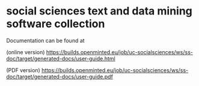 
# social sciences text and data mining software collection

Documentation can be found at

(online version) https://builds.openminted.eu/job/uc-socialsciences/ws/ss-doc/target/generated-docs/user-guide.html

(PDF version) https://builds.openminted.eu/job/uc-socialsciences/ws/ss-doc/target/generated-docs/user-guide.pdf